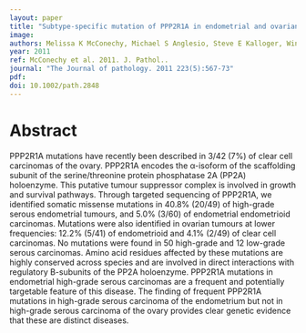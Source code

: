 ```yaml
---
layout: paper
title: "Subtype-specific mutation of PPP2R1A in endometrial and ovarian carcinomas."
image: 
authors: Melissa K McConechy, Michael S Anglesio, Steve E Kalloger, Winnie Yang, Janine Senz, Christine Chow, Alireza Heravi-Moussavi, Gregg B Morin, Anne-Marie Mes-Masson,  , Mark S Carey, Jessica N McAlpine, Janice S Kwon, Leah M Prentice, Niki Boyd, Sohrab P Shah, C Blake Gilks, David G Huntsman
year: 2011
ref: McConechy et al. 2011. J. Pathol..
journal: "The Journal of pathology. 2011 223(5):567-73"
pdf: 
doi: 10.1002/path.2848
---
```


# Abstract

PPP2R1A mutations have recently been described in 3/42 (7%) of clear cell carcinomas of the ovary. PPP2R1A encodes the α-isoform of the scaffolding subunit of the serine/threonine protein phosphatase 2A (PP2A) holoenzyme. This putative tumour suppressor complex is involved in growth and survival pathways. Through targeted sequencing of PPP2R1A, we identified somatic missense mutations in 40.8% (20/49) of high-grade serous endometrial tumours, and 5.0% (3/60) of endometrial endometrioid carcinomas. Mutations were also identified in ovarian tumours at lower frequencies: 12.2% (5/41) of endometrioid and 4.1% (2/49) of clear cell carcinomas. No mutations were found in 50 high-grade and 12 low-grade serous carcinomas. Amino acid residues affected by these mutations are highly conserved across species and are involved in direct interactions with regulatory B-subunits of the PP2A holoenzyme. PPP2R1A mutations in endometrial high-grade serous carcinomas are a frequent and potentially targetable feature of this disease. The finding of frequent PPP2R1A mutations in high-grade serous carcinoma of the endometrium but not in high-grade serous carcinoma of the ovary provides clear genetic evidence that these are distinct diseases.


